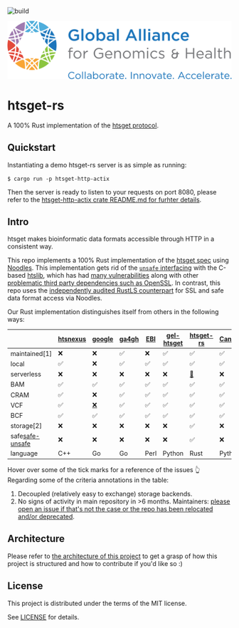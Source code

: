 ![build](https://github.com/umccr/htsget-rs/actions/workflows/action.yml/badge.svg)

[![Logo](doc/img/ga4gh-logo.svg)](https://ga4gh.org)

# htsget-rs

A 100% Rust implementation of the [htsget protocol][htsget-spec].

## Quickstart

Instantiating a demo htsget-rs server is as simple as running:

```
$ cargo run -p htsget-http-actix
```

Then the server is ready to listen to your requests on port 8080, please refer to the [htsget-http-actix crate README.md for furhter details][htsget-http-actix-readme].

## Intro

htsget makes bioinformatic data formats accessible through HTTP in a consistent way.

This repo implements a 100% Rust implementation of the [htsget spec][htsget-spec] using [Noodles][noodles]. This implementation gets rid of the [`unsafe` interfacing][rust-htslib] with the C-based [htslib](https://github.com/samtools/htslib), which has had [many vulnerabilities](https://github.com/samtools/htslib/pulls?q=oss-fuzz) along with other [problematic third party dependencies such as OpenSSL](https://www.openssl.org/news/vulnerabilities.html). In contrast, this repo uses the [independently audited RustLS counterpart](http://jbp.io/2020/06/14/rustls-audit.html) for SSL and safe data format access via Noodles.

Our Rust implementation distinguishes itself from others in the following ways:

|          	| [htsnexus][dnanexus] 	| [google][google-htsget] | [ga4gh][ga4gh-ref] | [EBI][ebi-htsget] | [gel-htsget][gel-htsget] | [htsget-rs][htsget-rs] | [CanDIG][candig-htsget]
|---	    	  |---      | ---                |  ---	 |  ---	  | --- |	---             |   ---   |
| maintained[1]   | ❌      | ❌ 	                | ✅    |  ❌    | ✅  |  ✅                |   ✅    |
| local           | ✅      | ❌ 	                | ✅	   |  ✅	   | ✅ |   ✅                |   ✅    |
| serverless      | ❌      | ❌	                | ❌    |  ❌    | ❌ |   [🚧 ][aws-fixing] |   ❌    |
| BAM             | ✅      | ✅ 	                | ✅    |  ✅    | ✅ |   ✅                |   ✅    |
| CRAM            | ✅	   | ❌ 	                | ✅    |  ✅    | ✅ |   ✅                |   ✅    |
| VCF             | ✅	   | [❌][google-novcf]  | ✅    |  ✅    | ✅ |   ✅                |   ✅    |
| BCF             | ✅	   | ✅  	            | ✅    |  ✅    | ✅ |   ✅                |   ✅    |
| storage[2]      | ❌      | ❌  	            | ❌    |  ❌    | ❌ |   ✅                |   ❌    |
| safe[safe-unsafe] | ❌      | ❌                  | ❌    |  ❌    | ❌ |   ✅                |   ❌    |
| language        | C++     | Go                 | Go    |  Perl  | Python |  Rust          | Python  |

Hover over some of the tick marks for a reference of the issues 👆 Regarding some of the criteria annotations in the table:

1. Decoupled (relatively easy to exchange) storage backends.
2. No signs of activity in main repository in >6 months. Maintainers: [please open an issue if that's not the case or the repo has been relocated and/or deprecated](https://github.com/umccr/htsget-rs/issues/new).

[ebi-htsget]: https://github.com/andrewyatz/basic-htsget
[gel-htsget]: https://gitlab.com/genomicsengland/htsget/gel-htsget
[htsget-rs]: https://github.com/umccr/htsget-rs
[dnanexus]: https://github.com/dnanexus-rnd/htsnexus
[google-htsget]: https://github.com/googlegenomics/htsget
[google-novcf]: https://github.com/googlegenomics/htsget/issues/34
[ga4gh-ref]: https://github.com/ga4gh/htsget-refserver
[candig-htsget]: https://github.com/CanDIG/htsget_app
[aws-fixing]: https://github.com/umccr/htsget-rs/issues/47
[safe-unsafe]: https://doc.rust-lang.org/nomicon/meet-safe-and-unsafe.html

## Architecture

Please refer to [the architecture of this project](doc/ARCHITECTURE.md) to get a grasp of how this project is structured and how to contribute if you'd like so :)

## License

This project is distributed under the terms of the MIT license.

See [LICENSE](LICENSE) for details.

[htsget-spec]: https://samtools.github.io/hts-specs/htsget.html
[noodles]: https://github.com/zaeleus/noodles
[rust-htslib]: https://github.com/rust-bio/rust-htslib
[htsget-http-actix-readme]: https://github.com/umccr/htsget-rs/blob/main/htsget-http-actix/README.md

